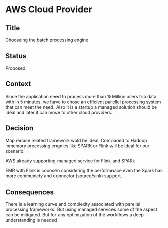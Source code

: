 # AWS Cloud Provider

## Title
Chooseing the batch processing engine 
## Status
Proposed

## Context
Since the application need to process more than 15Million users trip data with in 5 minutes, we have to chose an efficient parellel processing system that can meet the need. Also it is a startup a managed solution should be ideal and later it can move to other cloud providers.

## Decision
Map reduce related framework wold be ideal. Comparied to Hadoop inmemory processing engnies like SPARK or Flink will be ideal for our scenario.

AWS already supporting managed service for Flink and SPARk

EMR with Flink is cooosen considering the performnace even the Spark has more communicty and connector (source/sink) support.

## Consequences
There is a learning curve and complexity associated with parellel processing frameworks. But using managed services some of the aspect can be mitigated. But for any optimization of the workflows a deep understanding is needed. 
